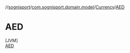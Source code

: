 //[sognisport](../../../../index.md)/[com.sognisport.domain.model](../../index.md)/[Currency](../index.md)/[AED](index.md)

# AED

[JVM]\
[AED](index.md)

